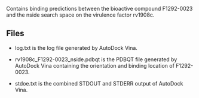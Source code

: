 Contains binding predictions between the bioactive compound F1292-0023 and the nside search space on the virulence factor rv1908c.

## Files

- log.txt is the log file generated by AutoDock Vina.

- rv1908c_F1292-0023_nside.pdbqt is the PDBQT file generated by AutoDock Vina containing the orientation and binding location of F1292-0023.

- stdoe.txt is the combined STDOUT and STDERR output of AutoDock Vina.

